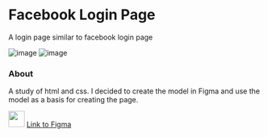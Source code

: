 # Facebook Login Page
A login page similar to facebook login page

![image](https://user-images.githubusercontent.com/45577491/172505145-fccfe316-b29b-426a-931e-af94584be73d.png)
![image](https://user-images.githubusercontent.com/45577491/172506153-498fc54a-8b7c-4ed1-af5c-cdad6613779b.png)


### About
A study of html and css. I decided to create the model in Figma and use the model as a basis for creating the page.


<img src="https://cdn-icons-png.flaticon.com/512/5968/5968705.png" width="32"/> <a href="https://www.figma.com/file/5CgdtVOsJ9IO515GNG2Itw/Facebook-Login?node-id=3%3A28">
  Link to Figma
</a>
